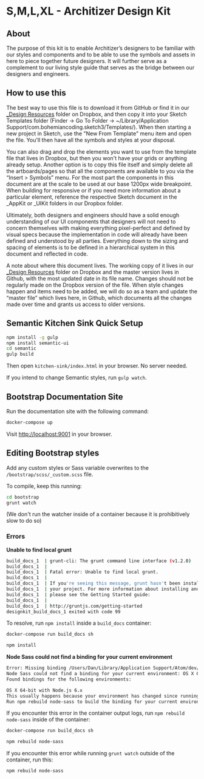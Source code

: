 # S,M,L,XL - Architizer Design Kit


## About

The purpose of this kit is to enable Architizer’s designers to be familiar with our styles and components and to be able to use the symbols and assets in here to piece together future designers. It will further serve as a complement to our living style guide that serves as the bridge between our designers and engineers.

## How to use this

The best way to use this file is to download it from GitHub or find it in our [_Design Resources](https://www.dropbox.com/sh/7lyl5cwkbrlbiks/AAAe901ekNM6ErFaCEWNRXTua?dl=0) folder on Dropbox, and then copy it into your Sketch Templates folder (Finder -> Go To Folder -> ~/Library/Application Support/com.bohemiancoding.sketch3/Templates/). When then starting a new project in Sketch, use the "New From Template" menu item and open the file. You'll then have all the symbols and styles at your disposal.

You can also drag and drop the elements you want to use from the template file that lives in Dropbox, but then you won't have your grids or anything already setup. Another option is to copy this file itself and simply delete all the artboards/pages so that all the components are available to you via the “Insert > Symbols” menu. For the most part the components in this document are at the scale to be used at our base 1200px wide breakpoint. When building for responsive or if you need more information about a particular element, reference the respective Sketch document in the _AppKit or _UIKit folders in our Dropbox folder.

Ultimately, both designers and engineers should have a solid enough understanding of our UI components that designers will not need to concern themselves with making everything pixel-perfect and defined by visual specs because the implementation in code will already have been defined and understood by all parties. Everything down to the sizing and spacing of elements is to be defined in a hierarchical system in this document and reflected in code.

A note about where this document lives. The working copy of it lives in our [_Design Resources](https://www.dropbox.com/sh/7lyl5cwkbrlbiks/AAAe901ekNM6ErFaCEWNRXTua?dl=0) folder on Dropbox and the master version lives in Github, with the most updated date in its file name. Changes should not be regularly made on the Dropbox version of the file. When style changes happen and items need to be added, we will do so as a team and update the “master file” which lives here, in Github, which documents all the changes made over time and grants us access to older versions.

## Semantic Kitchen Sink Quick Setup

```bash
npm install -g gulp
npm install semantic-ui
cd semantic
gulp build
```
Then open `kitchen-sink/index.html` in your browser. No server needed.

If you intend to change Semantic styles, run `gulp watch`.

## Bootstrap Documentation Site

Run the documentation site with the following command:

```bash
docker-compose up
```

Visit <http://localhost:9001> in your browser.

## Editing Bootstrap styles

Add any custom styles or Sass variable overwrites to the `/bootstrap/scss/_custom.scss` file. 

To compile, keep this running:

```bash
cd bootstrap
grunt watch
```

(We don't run the watcher inside of a container because it is prohibitively slow to do so)

### Errors

**Unable to find local grunt**

```bash
build_docs_1  | grunt-cli: The grunt command line interface (v1.2.0)
build_docs_1  |
build_docs_1  | Fatal error: Unable to find local grunt.
build_docs_1  |
build_docs_1  | If you're seeing this message, grunt hasn't been installed locally to
build_docs_1  | your project. For more information about installing and configuring grunt,
build_docs_1  | please see the Getting Started guide:
build_docs_1  |
build_docs_1  | http://gruntjs.com/getting-started
designkit_build_docs_1 exited with code 99
```
To resolve, run `npm install` inside a `build_docs` container:

```bash
docker-compose run build_docs sh

npm install
```

**Node Sass could not find a binding for your current environment**

```bash
Error: Missing binding /Users/Dan/Library/Application Support/Atom/dev/packages/source-preview-sass/node_modules/node-sass/vendor/darwin-x64-47/binding.node
Node Sass could not find a binding for your current environment: OS X 64-bit with Node.js 5.x
Found bindings for the following environments:

OS X 64-bit with Node.js 6.x
This usually happens because your environment has changed since running npm install.
Run npm rebuild node-sass to build the binding for your current environment.
```

If you encounter this error in the container output logs, run `npm rebuild node-sass` inside of the container:

```bash
docker-compose run build_docs sh

npm rebuild node-sass
```

If you encounter this error while running `grunt watch` outside of the container, run this:

```bash
npm rebuild node-sass
```




